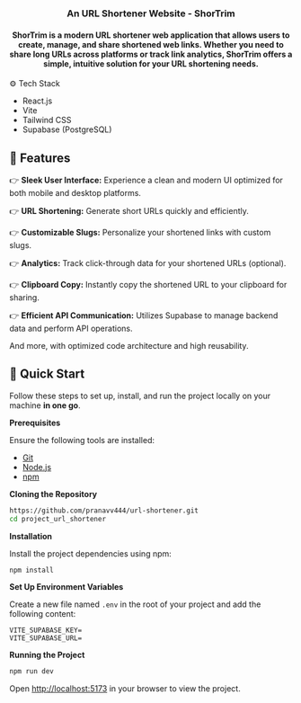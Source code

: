 <div align="center">
  <h3>An URL Shortener Website - ShorTrim</h3>
  <h4>
    ShorTrim is a modern URL shortener web application that allows users to create, manage, and share shortened web links. Whether you need to share long URLs across platforms or track link analytics, ShorTrim offers a simple, intuitive solution for your URL shortening needs.
  </h4>
</div>

<a name="tech-stack">⚙️ Tech Stack</a>

- React.js
- Vite
- Tailwind CSS
- Supabase (PostgreSQL)

## <a name="features">🔋 Features</a>

👉 **Sleek User Interface:** Experience a clean and modern UI optimized for both mobile and desktop platforms.

👉 **URL Shortening:** Generate short URLs quickly and efficiently.

👉 **Customizable Slugs:** Personalize your shortened links with custom slugs.

👉 **Analytics:** Track click-through data for your shortened URLs (optional).

👉 **Clipboard Copy:** Instantly copy the shortened URL to your clipboard for sharing.

👉 **Efficient API Communication:** Utilizes Supabase to manage backend data and perform API operations.

And more, with optimized code architecture and high reusability.

## <a name="quick-start">🤸 Quick Start</a>

Follow these steps to set up, install, and run the project locally on your machine **in one go**.

**Prerequisites**

Ensure the following tools are installed:

- [Git](https://git-scm.com/)
- [Node.js](https://nodejs.org/en)
- [npm](https://www.npmjs.com/)


**Cloning the Repository**

```bash
https://github.com/pranavv444/url-shortener.git
cd project_url_shortener
```

**Installation**

Install the project dependencies using npm:

```bash
npm install
```

**Set Up Environment Variables**

Create a new file named `.env` in the root of your project and add the following content:

```env
VITE_SUPABASE_KEY=
VITE_SUPABASE_URL=
```


**Running the Project**

```bash
npm run dev
```

Open [http://localhost:5173](http://localhost:5173) in your browser to view the project.

#
